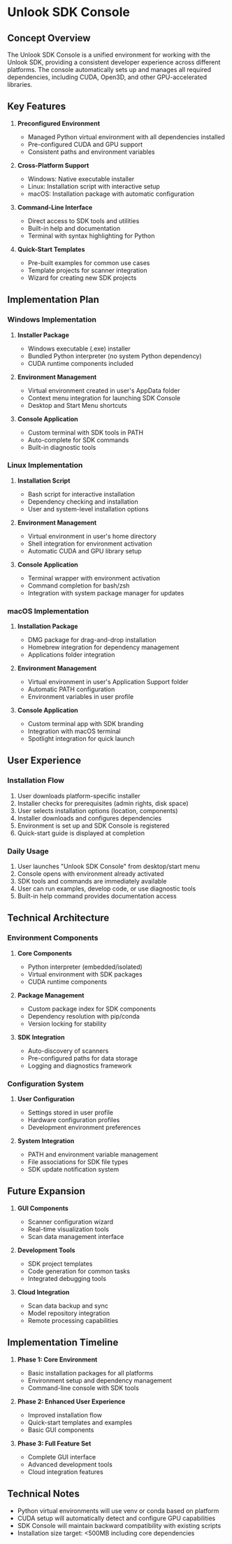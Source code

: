 # Unlook SDK Console

## Concept Overview

The Unlook SDK Console is a unified environment for working with the Unlook SDK, providing a consistent developer experience across different platforms. The console automatically sets up and manages all required dependencies, including CUDA, Open3D, and other GPU-accelerated libraries.

## Key Features

1. **Preconfigured Environment**
   - Managed Python virtual environment with all dependencies installed
   - Pre-configured CUDA and GPU support
   - Consistent paths and environment variables

2. **Cross-Platform Support**
   - Windows: Native executable installer
   - Linux: Installation script with interactive setup
   - macOS: Installation package with automatic configuration

3. **Command-Line Interface**
   - Direct access to SDK tools and utilities
   - Built-in help and documentation
   - Terminal with syntax highlighting for Python

4. **Quick-Start Templates**
   - Pre-built examples for common use cases
   - Template projects for scanner integration
   - Wizard for creating new SDK projects

## Implementation Plan

### Windows Implementation

1. **Installer Package**
   - Windows executable (.exe) installer
   - Bundled Python interpreter (no system Python dependency)
   - CUDA runtime components included

2. **Environment Management**
   - Virtual environment created in user's AppData folder
   - Context menu integration for launching SDK Console
   - Desktop and Start Menu shortcuts

3. **Console Application**
   - Custom terminal with SDK tools in PATH
   - Auto-complete for SDK commands
   - Built-in diagnostic tools

### Linux Implementation

1. **Installation Script**
   - Bash script for interactive installation
   - Dependency checking and installation
   - User and system-level installation options

2. **Environment Management**
   - Virtual environment in user's home directory
   - Shell integration for environment activation
   - Automatic CUDA and GPU library setup

3. **Console Application**
   - Terminal wrapper with environment activation
   - Command completion for bash/zsh
   - Integration with system package manager for updates

### macOS Implementation

1. **Installation Package**
   - DMG package for drag-and-drop installation
   - Homebrew integration for dependency management
   - Applications folder integration

2. **Environment Management**
   - Virtual environment in user's Application Support folder
   - Automatic PATH configuration
   - Environment variables in user profile

3. **Console Application**
   - Custom terminal app with SDK branding
   - Integration with macOS terminal
   - Spotlight integration for quick launch

## User Experience

### Installation Flow

1. User downloads platform-specific installer
2. Installer checks for prerequisites (admin rights, disk space)
3. User selects installation options (location, components)
4. Installer downloads and configures dependencies
5. Environment is set up and SDK Console is registered
6. Quick-start guide is displayed at completion

### Daily Usage

1. User launches "Unlook SDK Console" from desktop/start menu
2. Console opens with environment already activated
3. SDK tools and commands are immediately available
4. User can run examples, develop code, or use diagnostic tools
5. Built-in help command provides documentation access

## Technical Architecture

### Environment Components

1. **Core Components**
   - Python interpreter (embedded/isolated)
   - Virtual environment with SDK packages
   - CUDA runtime components

2. **Package Management**
   - Custom package index for SDK components
   - Dependency resolution with pip/conda
   - Version locking for stability

3. **SDK Integration**
   - Auto-discovery of scanners
   - Pre-configured paths for data storage
   - Logging and diagnostics framework

### Configuration System

1. **User Configuration**
   - Settings stored in user profile
   - Hardware configuration profiles
   - Development environment preferences

2. **System Integration**
   - PATH and environment variable management
   - File associations for SDK file types
   - SDK update notification system

## Future Expansion

1. **GUI Components**
   - Scanner configuration wizard
   - Real-time visualization tools
   - Scan data management interface

2. **Development Tools**
   - SDK project templates
   - Code generation for common tasks
   - Integrated debugging tools

3. **Cloud Integration**
   - Scan data backup and sync
   - Model repository integration
   - Remote processing capabilities

## Implementation Timeline

1. **Phase 1: Core Environment**
   - Basic installation packages for all platforms
   - Environment setup and dependency management
   - Command-line console with SDK tools

2. **Phase 2: Enhanced User Experience**
   - Improved installation flow
   - Quick-start templates and examples
   - Basic GUI components

3. **Phase 3: Full Feature Set**
   - Complete GUI interface
   - Advanced development tools
   - Cloud integration features

## Technical Notes

- Python virtual environments will use venv or conda based on platform
- CUDA setup will automatically detect and configure GPU capabilities
- SDK Console will maintain backward compatibility with existing scripts
- Installation size target: <500MB including core dependencies
